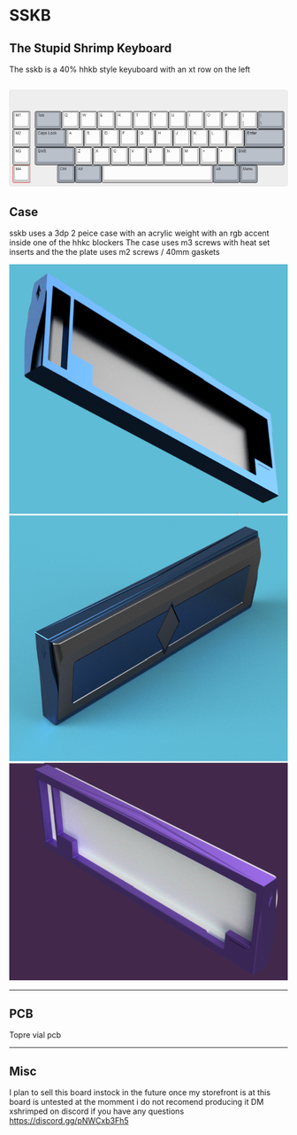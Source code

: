 # SSKB
## The Stupid Shrimp Keyboard 



The sskb is a 40% hhkb style keyuboard with an xt row on the left 

![alt text](https://github.com/ShrimpedKeyboard/SSKB/blob/main/Kle/sskb.png?raw=true)
 --- 

## Case

sskb uses a 3dp 2 peice case with an acrylic weight with an rgb accent inside one of the hhkc blockers 
The case uses m3 screws with heat set inserts and the the plate uses m2 screws / 40mm gaskets

![alt text](https://github.com/ShrimpedKeyboard/SSKB/blob/main/Pics/Case%201.png?raw=true)
![alt text](https://github.com/ShrimpedKeyboard/SSKB/blob/main/Pics/Case%202.png?raw=true)
![alt text](https://github.com/ShrimpedKeyboard/SSKB/blob/main/Pics/Case%203.png?raw=true)

 --- 

## PCB

Topre vial pcb 

 --- 

## Misc
I plan to sell this board instock in the future once my storefront is at 
this board is untested at the momment i do not recomend producing it 
DM xshrimped on discord if you have any questions
https://discord.gg/pNWCxb3Fh5
